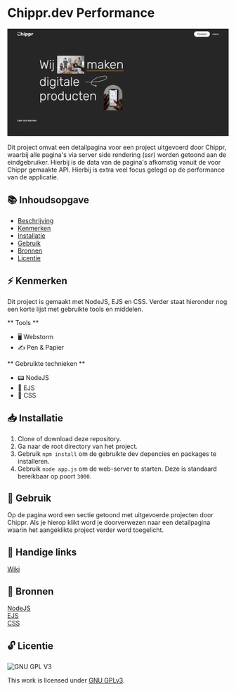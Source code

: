 # Chippr.dev Performance
![Schermafbeelding Homepagina](public/images/screenshot-homepage.png)

Dit project omvat een detailpagina voor een project uitgevoerd door Chippr, waarbij alle pagina's via server side rendering (ssr) worden getoond aan de eindgebruiker. Hierbij is de data van de pagina's afkomstig vanuit de voor Chippr gemaakte API. Hierbij is extra veel focus gelegd op de performance van de applicatie.

## 📚 Inhoudsopgave

  * [Beschrijving](#beschrijving)
  * [Kenmerken](#kenmerken)
  * [Installatie](#installatie)
  * [Gebruik](#gebruik)
  * [Bronnen](#bronnen)
  * [Licentie](#licentie)

## ⚡ Kenmerken

Dit project is gemaakt met NodeJS, EJS en CSS. Verder staat hieronder nog een korte lijst met gebruikte tools en middelen.

** Tools **

- 🖥️ Webstorm
- ✍ Pen & Papier

** Gebruikte technieken **

- 📟 NodeJS
- 🚀 EJS
- 💅 CSS

## 📥 Installatie

1. Clone of download deze repository.
2. Ga naar de root directory van het project.
3. Gebruik `npm install` om de gebruikte dev depencies en packages te installeren.
4. Gebruik `node app.js` om de web-server te starten. Deze is standaard bereikbaar op poort `3000`.

## 🔨 Gebruik

Op de pagina word een sectie getoond met uitgevoerde projecten door Chippr. Als je hierop klikt word je doorverwezen naar een detailpagina waarin het aangeklikte project verder word toegelicht.

## 🔗 Handige links

[Wiki](https://github.com/boudewijnbout/performance-matters-chippr.dev/wiki)

## 📖 Bronnen

[NodeJS](https://nodejs.dev/)
<br>
[EJS](https://ejs.co/)
<br>
[CSS](https://developer.mozilla.org/en-US/docs/Web/CSS)

## 🔓 Licentie

![GNU GPL V3](https://www.gnu.org/graphics/gplv3-127x51.png)

This work is licensed under [GNU GPLv3](./LICENSE).

